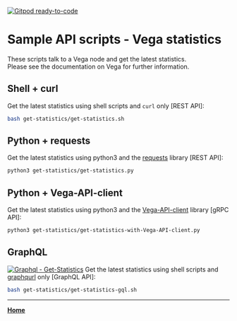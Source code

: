 [![Gitpod ready-to-code](https://img.shields.io/badge/Gitpod-ready--to--code-blue?logo=gitpod)](https://gitpod.io/#https://github.com/vegaprotocol/sample-api-scripts)

# Sample API scripts - Vega statistics

These scripts talk to a Vega node and get the latest statistics.  
Please see the documentation on Vega for further information.

## Shell + curl

Get the latest statistics using shell scripts and `curl` only [REST API]:

```bash
bash get-statistics/get-statistics.sh
```

## Python + requests

Get the latest statistics using python3 and the [requests](https://pypi.org/project/requests/) library [REST API]:

```bash
python3 get-statistics/get-statistics.py
```

## Python + Vega-API-client

Get the latest statistics using python3 and the [Vega-API-client](https://pypi.org/project/Vega-API-client/) library [gRPC API]:

```bash
python3 get-statistics/get-statistics-with-Vega-API-client.py
```

## GraphQL
[![Graphql - Get-Statistics](https://img.shields.io/badge/Graphql-Get--Statistics-2ea44f?logo=GraphQL)](https://www.graphqlbin.com/v2/g8LlIm)
Get the latest statistics using shell scripts and [graphqurl](https://github.com/hasura/graphqurl) only [GraphQL API]:

```bash
bash get-statistics/get-statistics-gql.sh
```


---

**[Home](../README.md)**
 
